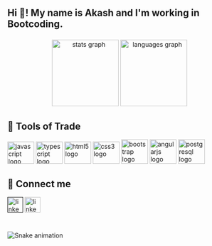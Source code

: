 

<h2 align="left">Hi 👋! My name is Akash and I'm working in Bootcoding.</h2>

###

<div align="center">
  <img src="https://github-readme-stats.vercel.app/api?username=AkashSadawarti&hide_title=false&hide_rank=false&show_icons=true&include_all_commits=true&count_private=true&disable_animations=false&theme=dracula&locale=en&hide_border=false" height="150" alt="stats graph"  />
  <img src="https://github-readme-stats.vercel.app/api/top-langs?username=AkashSadawarti&locale=en&hide_title=false&layout=compact&card_width=320&langs_count=5&theme=dracula&hide_border=false" height="150" alt="languages graph"  />
</div>

###

<!-- <img align="right" height="150" src="https://i.imgflip.com/65efzo.gif"  /> -->

###
<h2 align="left"> 🔭 Tools of Trade</h2>
<div align="left">
  <img src="https://cdn.jsdelivr.net/gh/devicons/devicon/icons/javascript/javascript-original.svg" height="50" width="60" alt="javascript logo"  />
  <img src="https://cdn.jsdelivr.net/gh/devicons/devicon/icons/typescript/typescript-plain.svg" height="50" width="60" alt="typescript logo"  />
  <img src="https://cdn.jsdelivr.net/gh/devicons/devicon/icons/html5/html5-original.svg" height="50" width="60" alt="html5 logo"  />
  <img src="https://cdn.jsdelivr.net/gh/devicons/devicon/icons/css3/css3-original.svg" height="50" width="60" alt="css3 logo"  />
   <img src="https://cdn.jsdelivr.net/gh/devicons/devicon/icons/bootstrap/bootstrap-original.svg" height="55" width="60" margin-top="90 px" alt="bootstrap logo"  />
  <img src="https://cdn.jsdelivr.net/gh/devicons/devicon/icons/angularjs/angularjs-original.svg" height="55" width="60" alt="angularjs logo"  />
  <img src="https://cdn.jsdelivr.net/gh/devicons/devicon/icons/postgresql/postgresql-original.svg" height="55" width="60" alt="postgresql logo"  />
</div>

###
<h2 align="left"> 🤵 Connect me</h2>
<div align="left">
<!--   <a><img src="https://img.shields.io/static/v1?message=Gmail&logo=gmail&label=&color=D14836&logoColor=white&labelColor=&style=for-the-badge" height="35" alt="gmail logo"  /></a> -->
  <a href=""><img src="https://img.shields.io/static/v1?message=Github&logo=Github&label=&color=080808&logoColor=white&labelColor=&style=for-the-badge" height="35" alt="linkedin logo"  /></a>
 <a href="https://github.com/AkashSadawarti/"><img src="https://img.shields.io/static/v1?message=LinkedIn&logo=linkedin&label=&color=0077B5&logoColor=white&labelColor=&style=for-the-badge" height="35" alt="linkedin logo"  /></a>
</div>

###

<br clear="both">

<img src="https://raw.githubusercontent.com/AkashSadawarti/AkashSadawarti/blob/output/snake.svg" alt="Snake animation" />

###
